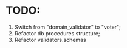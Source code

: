 # TODO:

1. Switch from "domain_validator" to "voter";
2. Refactor db procedures structure;
3. Refactor validators.schemas